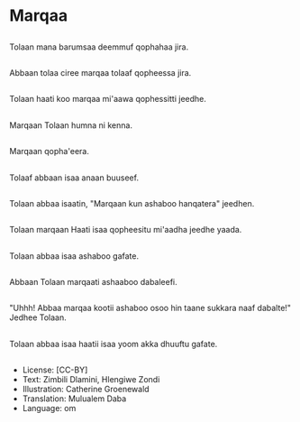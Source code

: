# Marqaa

##
Tolaan mana barumsaa deemmuf qophahaa jira.

##
Abbaan tolaa ciree marqaa tolaaf qopheessa jira.

##
Tolaan haati koo marqaa mi'aawa qophessitti jeedhe.

##
Marqaan Tolaan humna ni kenna.

##
Marqaan qopha'eera.

##
Tolaaf abbaan isaa anaan buuseef.

##
Tolaan abbaa isaatin, "Marqaan kun ashaboo hanqatera" jeedhen.

##
Tolaan marqaan Haati isaa qopheesitu mi'aadha jeedhe yaada.

##

Tolaan abbaa isaa ashaboo gafate.

##
Abbaan Tolaan marqaati ashaaboo dabaleefi.

##
"Uhhh! Abbaa marqaa kootii ashaboo osoo hin taane sukkara naaf dabalte!" Jedhee Tolaan.

##

Tolaan abbaa isaa haatii isaa yoom akka dhuuftu gafate.

##
* License: [CC-BY]
* Text: Zimbili Dlamini, Hlengiwe Zondi
* Illustration: Catherine Groenewald
* Translation: Mulualem Daba
* Language: om
